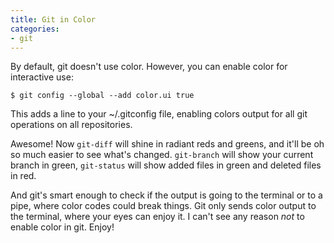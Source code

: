 ```yaml
---
title: Git in Color
categories:
- git
---
```

By default, git doesn't use color. However, you can enable color for interactive use:

    $ git config --global --add color.ui true

This adds a line to your ~/.gitconfig file, enabling colors output for all
git operations on all repositories.

Awesome! Now `git-diff` will shine in radiant reds and greens, and it'll be 
oh so much easier to see what's changed. `git-branch` will show your current 
branch in green, `git-status` will show added files in green and deleted files
in red.

And git's smart enough to check if the output is going to the terminal
or to a pipe, where color codes could break things. Git only sends color
output to the terminal, where your eyes can enjoy it. I can't see any
reason *not* to enable color in git. Enjoy!
